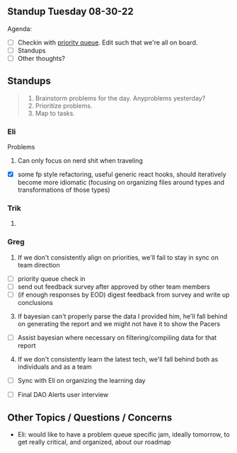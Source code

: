 ## Standup Tuesday 08-30-22

Agenda:

- [ ] Checkin with [priority queue](https://github.com/orgs/Krause-House/projects/6/views/1). Edit such that we're all on board.
- [ ] Standups
- [ ] Other thoughts?

## Standups

> 1. Brainstorm problems for the day. Anyproblems yesterday?
> 2. Prioritize problems.
> 3. Map to tasks.

### Eli

Problems

1. Can only focus on nerd shit when traveling

- [x] some fp style refactoring, useful generic react hooks, should iteratively become more idiomatic (focusing on organizing files around types and transformations of those types)

### Trik

1.

### Greg

1. If we don't consistently align on priorities, we'll fail to stay in sync on team direction

- [ ] priority queue check in
- [ ] send out feedback survey after approved by other team members
- [ ] (if enough responses by EOD) digest feedback from survey and write up conclusions

3. If bayesian can't properly parse the data I provided him, he'll fall behind on generating the report and we might not have it to show the Pacers

- [ ] Assist bayesian where necessary on filtering/compiling data for that report

4. If we don't consistently learn the latest tech, we'll fall behind both as individuals and as a team

- [ ] Sync with Eli on organizing the learning day

- [ ] Final DAO Alerts user interview

## Other Topics / Questions / Concerns

- Eli: would like to have a problem queue specific jam, ideally tomorrow, to get really critical, and organized, about our roadmap
